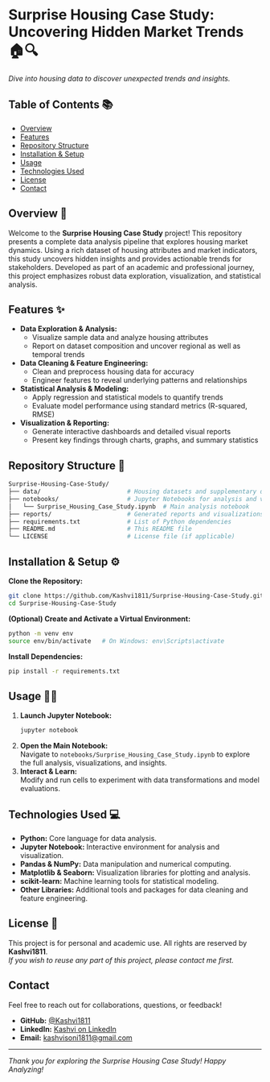 # Surprise Housing Case Study: Uncovering Hidden Market Trends 🏠🔍

*Dive into housing data to discover unexpected trends and insights.*

## Table of Contents 📚
- [Overview](#overview)
- [Features](#features)
- [Repository Structure](#repository-structure)
- [Installation & Setup](#installation--setup)
- [Usage](#usage)
- [Technologies Used](#technologies-used)
- [License](#license)
- [Contact](#contact)

## Overview 🔎
Welcome to the **Surprise Housing Case Study** project! This repository presents a complete data analysis pipeline that explores housing market dynamics. Using a rich dataset of housing attributes and market indicators, this study uncovers hidden insights and provides actionable trends for stakeholders. Developed as part of an academic and professional journey, this project emphasizes robust data exploration, visualization, and statistical analysis.

## Features ✨
- **Data Exploration & Analysis:**  
  - Visualize sample data and analyze housing attributes  
  - Report on dataset composition and uncover regional as well as temporal trends
- **Data Cleaning & Feature Engineering:**  
  - Clean and preprocess housing data for accuracy  
  - Engineer features to reveal underlying patterns and relationships
- **Statistical Analysis & Modeling:**  
  - Apply regression and statistical models to quantify trends  
  - Evaluate model performance using standard metrics (R-squared, RMSE)
- **Visualization & Reporting:**  
  - Generate interactive dashboards and detailed visual reports  
  - Present key findings through charts, graphs, and summary statistics

## Repository Structure 📁
```bash
Surprise-Housing-Case-Study/
├── data/                        # Housing datasets and supplementary data files
├── notebooks/                   # Jupyter Notebooks for analysis and visualization
│   └── Surprise_Housing_Case_Study.ipynb  # Main analysis notebook
├── reports/                     # Generated reports and visualizations
├── requirements.txt             # List of Python dependencies
├── README.md                    # This README file
└── LICENSE                      # License file (if applicable)
```

## Installation & Setup ⚙️
**Clone the Repository:**
```bash
git clone https://github.com/Kashvi1811/Surprise-Housing-Case-Study.git
cd Surprise-Housing-Case-Study
```

**(Optional) Create and Activate a Virtual Environment:**
```bash
python -m venv env
source env/bin/activate   # On Windows: env\Scripts\activate
```

**Install Dependencies:**
```bash
pip install -r requirements.txt
```

## Usage 🏃‍♀️
1. **Launch Jupyter Notebook:**  
   ```bash
   jupyter notebook
   ```
2. **Open the Main Notebook:**  
   Navigate to `notebooks/Surprise_Housing_Case_Study.ipynb` to explore the full analysis, visualizations, and insights.
3. **Interact & Learn:**  
   Modify and run cells to experiment with data transformations and model evaluations.

## Technologies Used 💻
- **Python:** Core language for data analysis.
- **Jupyter Notebook:** Interactive environment for analysis and visualization.
- **Pandas & NumPy:** Data manipulation and numerical computing.
- **Matplotlib & Seaborn:** Visualization libraries for plotting and analysis.
- **scikit-learn:** Machine learning tools for statistical modeling.
- **Other Libraries:** Additional tools and packages for data cleaning and feature engineering.

## License 📄
This project is for personal and academic use. All rights are reserved by **Kashvi1811**.  
*If you wish to reuse any part of this project, please contact me first.*

## Contact
Feel free to reach out for collaborations, questions, or feedback!  
- **GitHub:** [@Kashvi1811](https://github.com/Kashvi1811)
- **LinkedIn:** [Kashvi on LinkedIn](https://www.linkedin.com/in/kashvisoni1811)
- **Email:** kashvisoni1811@gmail.com

---

*Thank you for exploring the Surprise Housing Case Study! Happy Analyzing!*
```


